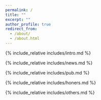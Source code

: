 ```yaml
---
permalink: /
title: ""
excerpt: ""
author_profile: true
redirect_from: 
  - /about/
  - /about.html
---
```


<span class='anchor' id='about-me'></span>
{% include_relative includes/intro.md %}

{% include_relative includes/news.md %}

{% include_relative includes/pub.md %}

{% include_relative includes/honers.md %}

{% include_relative includes/others.md %}
<span class='anchor' id='end-page'></span>


<br>

<center>
</style>
  <script type="text/javascript" id="clustrmaps" src="//clustrmaps.com/map_v2.js?d=6c-URZho7NNzq18AMnSMO1P-dpZAABAwsvBT53v-o5A&w=a&cl=ffffff&cmo=3acc3a&cmn=ff5353"></script>
</center>
